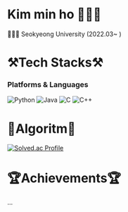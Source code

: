 # Kim min ho 👨🏻‍💻
👨🏻‍🎓 Seokyeong University (2022.03~ )

# ⚒️Tech Stacks⚒️
### Platforms & Languages
![Python](https://img.shields.io/badge/Python-3776AB.svg?&style=for-the-badge&logo=Python&logoColor=white)
![Java](https://img.shields.io/badge/Java-007396.svg?&style=for-the-badge&logo=Java&logoColor=white)
![C](https://img.shields.io/badge/C-00599C?style=for-the-badge&logo=c&logoColor=white)
![C++](https://img.shields.io/badge/C%2B%2B-00599C?style=for-the-badge&logo=c%2B%2B&logoColor=white)

# 🔗Algoritm🔗
[![Solved.ac Profile](http://mazassumnida.wtf/api/v2/generate_badge?boj=minho020805)](https://solved.ac/minho020805/)

# 🏆Achievements🏆
...
